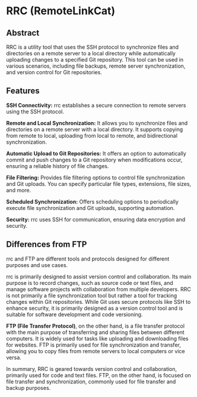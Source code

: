 # RRC (RemoteLinkCat)

## Abstract
RRC is a utility tool that uses the SSH protocol to synchronize files and directories on a remote server to a local directory while automatically uploading changes to a specified Git repository. This tool can be used in various scenarios, including file backups, remote server synchronization, and version control for Git repositories.

## Features
**SSH Connectivity:** rrc establishes a secure connection to remote servers using the SSH protocol.

**Remote and Local Synchronization:** It allows you to synchronize files and directories on a remote server with a local directory. It supports copying from remote to local, uploading from local to remote, and bidirectional synchronization.

**Automatic Upload to Git Repositories:** It offers an option to automatically commit and push changes to a Git repository when modifications occur, ensuring a reliable history of file changes.

**File Filtering:** Provides file filtering options to control file synchronization and Git uploads. You can specify particular file types, extensions, file sizes, and more.

**Scheduled Synchronization:** Offers scheduling options to periodically execute file synchronization and Git uploads, supporting automation.

**Security:** rrc uses SSH for communication, ensuring data encryption and security.

## Differences from FTP

rrc and FTP are different tools and protocols designed for different purposes and use cases.

rrc is primarily designed to assist version control and collaboration. Its main purpose is to record changes, such as source code or text files, and manage software projects with collaboration from multiple developers. RRC is not primarily a file synchronization tool but rather a tool for tracking changes within Git repositories. While Git uses secure protocols like SSH to enhance security, it is primarily designed as a version control tool and is suitable for software development and code versioning.

**FTP (File Transfer Protocol)**, on the other hand, is a file transfer protocol with the main purpose of transferring and sharing files between different computers. It is widely used for tasks like uploading and downloading files for websites. FTP is primarily used for file synchronization and transfer, allowing you to copy files from remote servers to local computers or vice versa.

In summary, RRC is geared towards version control and collaboration, primarily used for code and text files. FTP, on the other hand, is focused on file transfer and synchronization, commonly used for file transfer and backup purposes.

